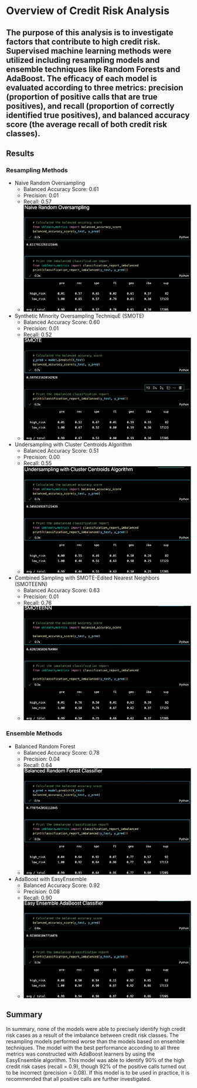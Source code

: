 # Overview of Credit Risk Analysis
## The purpose of this analysis is to investigate factors that contribute to high credit risk. Supervised machine learning methods were utilized including resampling models and ensemble techniques like Random Forests and AdaBoost. The efficacy of each model is evaluated according to three metrics: precision (proportion of positive calls that are true positives), and recall (proportion of correctly identified true positives), and balanced accuracy score (the average recall of both credit risk classes).

## Results
### Resampling Methods

* Naive Random Oversampling
  * Balanced Accuracy Score: 0.61
  * Precision: 0.01
  * Recall: 0.57
  * ![NaiveRandomOversampling](Challenge/NaiveRandomOversampling.png)
* Synthetic Minority Oversampling TechniquE (SMOTE)
  * Balanced Accuracy Score: 0.60
  * Precision: 0.01
  * Recall: 0.52
  * ![SMOTE](Challenge/SMOTE.png)
* Undersampling with Cluster Centroids Algorithm
  * Balanced Accuracy Score: 0.51
  * Precision: 0.00
  * Recall: 0.55
  * ![Undersampling](Challenge/Undersampling.png)
* Combined Sampling with SMOTE-Edited Nearest Neighbors (SMOTEENN)
  * Balanced Accuracy Score: 0.63
  * Precision: 0.01
  * Recall: 0.76
  * ![SMOTEENN](Challenge/SMOTEENN.png)

### Ensemble Methods
* Balanced Random Forest
  * Balanced Accuracy Score: 0.78
  * Precision: 0.04
  * Recall: 0.64
  * ![BalancedRandomForest](Challenge/BalancedRandomForests.png)
* AdaBoost with EasyEnsemble
  * Balanced Accuracy Score: 0.92
  * Precision: 0.08
  * Recall: 0.90
  * ![AdaBoostEnsemble](Challenge/AdaBoostEnsemble.png)

## Summary

In summary, none of the models were able to precisely identify high credit risk cases as a result of the imbalance between credit risk classes. The resampling models performed worse than the models based on ensemble techniques. The model with the best performance according to all three metrics was constructed with AdaBoost learners by using the EasyEnsemble algorithm. This model was able to identify 90% of the high credit risk cases (recall = 0.9), though 92% of the positive calls turned out to be incorrect (precision = 0.08). If this model is to be used in practice, it is recommended that all positive calls are further investigated. 